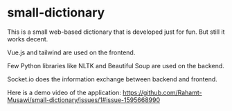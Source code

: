 # small-dictionary
This is a small web-based dictionary that is developed just for fun. But still it works decent.

Vue.js and tailwind are used on the frontend.

Few Python libraries like NLTK and Beautiful Soup are used on the backend. 

Socket.io does the information exchange between backend and frontend. 


Here is a demo video of the application:
https://github.com/Rahamt-Musawi/small-dictionary/issues/1#issue-1595668990
